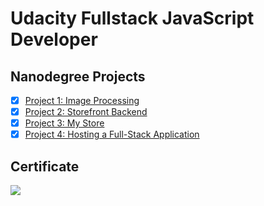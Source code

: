 # Udacity Fullstack JavaScript Developer

## Nanodegree Projects

- [x] [Project 1: Image Processing](/Project1_ImageProcessing/)
- [x] [Project 2: Storefront Backend](/Project2_StorefrontBackend/)
- [x] [Project 3: My Store](/Project3_MyStore/)
- [x] [Project 4: Hosting a Full-Stack Application](https://github.com/0xthquan/Udacity_FullStackJS_ProjectFinal)

## Certificate

[![](https://s3-us-west-2.amazonaws.com/udacity-printer/production/certificates/9193e933-a028-4944-a2e8-4c2a425d5e46.svg)](https://graduation.udacity.com/confirm/JVK3ENWG)
